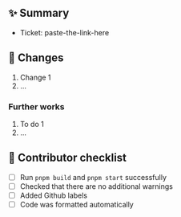 <!-- This is a comment, only you can see this while editing -->
<!-- Feel free to remove sections that you don't need -->

<!-- Pull request title must include ticket key and capitalize first letter -->

## :sparkles: Summary

<!-- Copy the link of the ticket from Jira/Trello website -->
- Ticket: paste-the-link-here

<!-- Long description of PR -->
<!-- Why are we doing this? -->
<!-- Any context or related work/ticket? -->

## :ticket: Changes

<!-- Describe the changes you are introducing here -->
1. Change 1
1. ...

### Further works

<!-- Any other work to be done? -->
1. To do 1
1. ...

## :construction: Contributor checklist

- [ ] Run `pnpm build` and `pnpm start` successfully
- [ ] Checked that there are no additional warnings
- [ ] Added Github labels
- [ ] Code was formatted automatically

<!-- When reviewing code, you should follow https://conventionalcomments.org -->